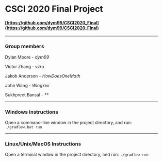 # CSCI 2020 Final Project
#### [https://github.com/dym99/CSCI2020_Final](https://github.com/dym99/CSCI2020_Final)
---

### Group members
Dylan Moore - *dym99*

Victor Zhang - *vzru*

Jakob Anderson - *HowDoesOneMath*

John Wang - *Wingxvii*

Sukhpreet Bansal - **

---
### Windows Instructions
Open a command-line window in the project directory, and run:
`./gradlew.bat run`

---
### Linux/Unix/MacOS Instructions
Open a terminal window in the project directory, and run:
`./gradlew run`
